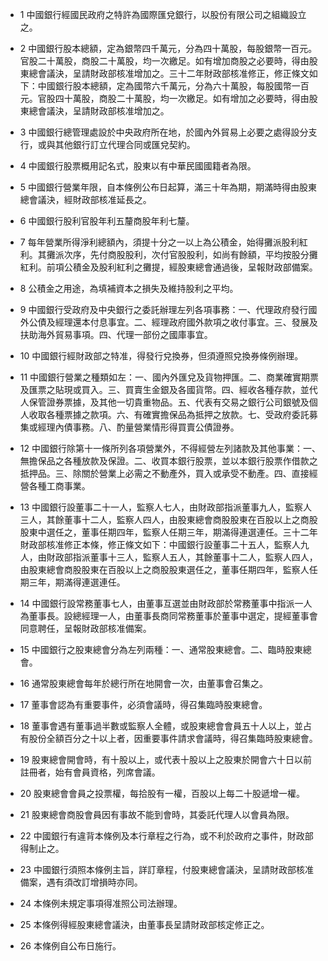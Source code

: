 * 1 中國銀行經國民政府之特許為國際匯兌銀行，以股份有限公司之組織設立之。

* 2 中國銀行股本總額，定為銀幣四千萬元，分為四十萬股，每股銀幣一百元。官股二十萬股，商股二十萬股，均一次繳足。如有增加商股之必要時，得由股東總會議決，呈請財政部核准增加之。三十二年財政部核准修正，修正條文如下：中國銀行股本總額，定為國幣六千萬元，分為六十萬股，每股國幣一百元。官股四十萬股，商股二十萬股，均一次繳足。如有增加之必要時，得由股東總會議決，呈請財政部核准增加之。

* 3 中國銀行總管理處設於中央政府所在地，於國內外貿易上必要之處得設分支行，或與其他銀行訂立代理合同或匯兌契約。

* 4 中國銀行股票概用記名式，股東以有中華民國國籍者為限。

* 5 中國銀行營業年限，自本條例公布日起算，滿三十年為期，期滿時得由股東總會議決，經財政部核准延長之。

* 6 中國銀行股利官股年利五釐商股年利七釐。

* 7 每年營業所得淨利總額內，須提十分之一以上為公積金，始得攤派股利紅利。其攤派次序，先付商股股利，次付官股股利，如尚有餘額，平均按股分攤紅利。前項公積金及股利紅利之攤提，經股東總會通過後，呈報財政部備案。

* 8 公積金之用途，為填補資本之損失及維持股利之平均。

* 9 中國銀行受政府及中央銀行之委託辦理左列各項事務：一、代理政府發行國外公債及經理還本付息事宜。二、經理政府國外款項之收付事宜。三、發展及扶助海外貿易事項。四、代理一部份之國庫事宜。

* 10 中國銀行經財政部之特准，得發行兌換券，但須遵照兌換券條例辦理。

* 11 中國銀行營業之種類如左：一、國內外匯兌及貨物押匯。二、商業確實期票及匯票之貼現或買入。三、買賣生金銀及各國貨幣。四、經收各種存款，並代人保管證券票據，及其他一切貴重物品。五、代表有交易之銀行公司銀號及個人收取各種票據之款項。六、有確實擔保品為抵押之放款。七、受政府委託募集或經理內債事務。八、酌量營業情形得買賣公債證券。

* 12 中國銀行除第十一條所列各項營業外，不得經營左列諸款及其他事業：一、無擔保品之各種放款及保證。二、收買本銀行股票，並以本銀行股票作借款之抵押品。三、除關於營業上必需之不動產外，買入或承受不動產。四、直接經營各種工商事業。

* 13 中國銀行設董事二十一人，監察人七人，由財政部指派董事九人，監察人三人，其餘董事十二人，監察人四人，由股東總會商股股東在百股以上之商股股東中選任之，董事任期四年，監察人任期三年，期滿得連選連任。三十二年財政部核准修正本條，修正條文如下：中國銀行設董事二十五人，監察人九人，由財政部指派董事十三人，監察人五人，其餘董事十二人，監察人四人，由股東總會商股股東在百股以上之商股股東選任之，董事任期四年，監察人任期三年，期滿得連選連任。

* 14 中國銀行設常務董事七人，由董事互選並由財政部於常務董事中指派一人為董事長。設總經理一人，由董事長商同常務董事於董事中選定，提經董事會同意聘任，呈報財政部核准備案。

* 15 中國銀行之股東總會分為左列兩種：一、通常股東總會。二、臨時股東總會。

* 16 通常股東總會每年於總行所在地開會一次，由董事會召集之。

* 17 董事會認為有重要事件，必須會議時，得召集臨時股東總會。

* 18 董事會遇有董事過半數或監察人全體，或股東總會會員五十人以上，並占有股份全額百分之十以上者，因重要事件請求會議時，得召集臨時股東總會。

* 19 股東總會開會時，有十股以上，或代表十股以上之股東於開會六十日以前註冊者，始有會員資格，列席會議。

* 20 股東總會會員之投票權，每拾股有一權，百股以上每二十股遞增一權。

* 21 股東總會商股會員因有事故不能到會時，其委託代理人以會員為限。

* 22 中國銀行有違背本條例及本行章程之行為，或不利於政府之事件，財政部得制止之。

* 23 中國銀行須照本條例主旨，詳訂章程，付股東總會議決，呈請財政部核准備案，遇有須改訂增損時亦同。

* 24 本條例未規定事項得准照公司法辦理。

* 25 本條例得經股東總會議決，由董事長呈請財政部核定修正之。

* 26 本條例自公布日施行。

